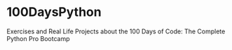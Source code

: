 # 100DaysPython
Exercises and Real Life Projects about the 100 Days of Code: The Complete Python Pro Bootcamp
